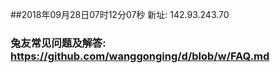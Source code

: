 ##2018年09月28日07时12分07秒 新址: 142.93.243.70
### 兔友常见问题及解答: https://github.com/wanggonging/d/blob/w/FAQ.md

